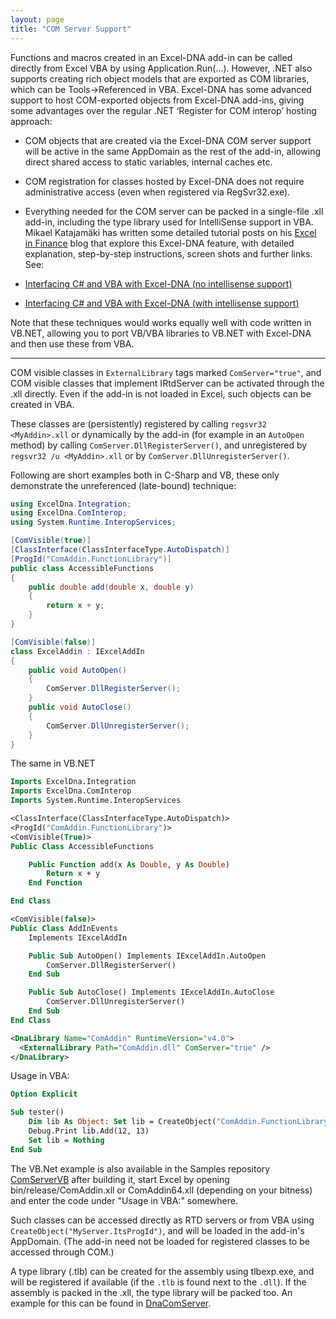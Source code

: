 ```yaml
---
layout: page
title: "COM Server Support"
---
```

Functions and macros created in an Excel-DNA add-in can be called directly from Excel VBA by using Application.Run(...). However, .NET also supports creating rich object models that are exported as COM libraries, which can be Tools->Referenced in VBA. Excel-DNA has some advanced support to host COM-exported objects from Excel-DNA add-ins, giving some advantages over the regular .NET ‘Register for COM interop’ hosting approach:

- COM objects that are created via the Excel-DNA COM server support will be active in the same AppDomain as the rest of the add-in, allowing direct shared access to static variables, internal caches etc.
- COM registration for classes hosted by Excel-DNA does not require administrative access (even when registered via RegSvr32.exe).
- Everything needed for the COM server can be packed in a single-file .xll add-in, including the type library used for IntelliSense support in VBA.
Mikael Katajamäki has written some detailed tutorial posts on his [Excel in Finance](http://mikejuniperhill.blogspot.com/) blog that explore this Excel-DNA feature, with detailed explanation, step-by-step instructions, screen shots and further links. See:

- [Interfacing C# and VBA with Excel-DNA (no intellisense support)](http://mikejuniperhill.blogspot.com/2014/03/interfacing-c-and-vba-with-exceldna-no.html)
- [Interfacing C# and VBA with Excel-DNA (with intellisense support)](http://mikejuniperhill.blogspot.com/2014/03/interfacing-c-and-vba-with-exceldna_16.html)

Note that these techniques would works equally well with code written in VB.NET, allowing you to port VB/VBA libraries to VB.NET with Excel-DNA and then use these from VBA.

----

COM visible classes in `ExternalLibrary` tags marked `ComServer="true"`, and COM visible classes that implement IRtdServer can be activated through the .xll directly. Even if the add-in is not loaded in Excel, such objects can be created in VBA.

These classes are (persistently) registered by calling `regsvr32 <MyAddin>.xll` or dynamically by the add-in (for example in an `AutoOpen` method) by calling `ComServer.DllRegisterServer()`, and
unregistered by `regsvr32 /u <MyAddin>.xll` or by `ComServer.DllUnregisterServer()`.

Following are short examples both in C-Sharp and VB, these only demonstrate the unreferenced (late-bound) technique:

```csharp
using ExcelDna.Integration;
using ExcelDna.ComInterop;
using System.Runtime.InteropServices;

[ComVisible(true)]
[ClassInterface(ClassInterfaceType.AutoDispatch)]
[ProgId("ComAddin.FunctionLibrary")]
public class AccessibleFunctions
{
	public double add(double x, double y)
	{
		return x + y;
	}
}

[ComVisible(false)]
class ExcelAddin : IExcelAddIn
{
	public void AutoOpen()
	{
		ComServer.DllRegisterServer();
	}
	public void AutoClose()
	{
		ComServer.DllUnregisterServer();
	}
}
```

The same in VB.NET

```vb
Imports ExcelDna.Integration
Imports ExcelDna.ComInterop
Imports System.Runtime.InteropServices

<ClassInterface(ClassInterfaceType.AutoDispatch)>
<ProgId("ComAddin.FunctionLibrary")>
<ComVisible(True)>
Public Class AccessibleFunctions

    Public Function add(x As Double, y As Double)
        Return x + y
    End Function

End Class

<ComVisible(false)>
Public Class AddInEvents
    Implements IExcelAddIn

    Public Sub AutoOpen() Implements IExcelAddIn.AutoOpen
        ComServer.DllRegisterServer()
    End Sub

    Public Sub AutoClose() Implements IExcelAddIn.AutoClose
        ComServer.DllUnregisterServer()
    End Sub
End Class
```

```xml
<DnaLibrary Name="ComAddin" RuntimeVersion="v4.0">
  <ExternalLibrary Path="ComAddin.dll" ComServer="true" />
</DnaLibrary>
```

Usage in VBA:

```vb
Option Explicit

Sub tester()
    Dim lib As Object: Set lib = CreateObject("ComAddin.FunctionLibrary")
    Debug.Print lib.Add(12, 13)
    Set lib = Nothing
End Sub
```

The VB.Net example is also available in the Samples repository [ComServerVB](https://github.com/Excel-DNA/Samples/tree/master/ComServerVB) after building it, start Excel by opening bin/release/ComAddin.xll or ComAddin64.xll (depending on your bitness) and enter the code under "Usage in VBA:" somewhere.

Such classes can be accessed directly as RTD servers or from VBA using `CreateObject("MyServer.ItsProgId")`, and will be loaded in the add-in's AppDomain.
(The add-in need not be loaded for registered classes to be accessed through COM.)

A type library (.tlb) can be created for the assembly using tlbexp.exe, and will be registered if available (if the `.tlb` is found next to the `.dll`). If the assembly is packed in the .xll, the type library will be packed too.
An example for this can be found in [DnaComServer](https://github.com/Excel-DNA/Samples/tree/master/DnaComServer).
